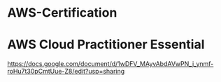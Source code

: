 # AWS-Certification
# AWS Cloud Practitioner Essential
 https://docs.google.com/document/d/1wDFV_MAyvAbdAVwPN_j_ynmf-roHu7t30pCmtUue-Z8/edit?usp=sharing
